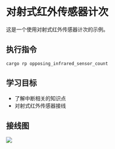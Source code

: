 # 对射式红外传感器计次

这是一个使用对射式红外传感器计次的示例。

## 执行指令

```shell
cargo rp opposing_infrared_sensor_count
```

## 学习目标

- 了解中断相关的知识点
- 对射式红外传感器接线

## 接线图

![](../../images/5-1%20对射式红外传感器计次.jpg)
